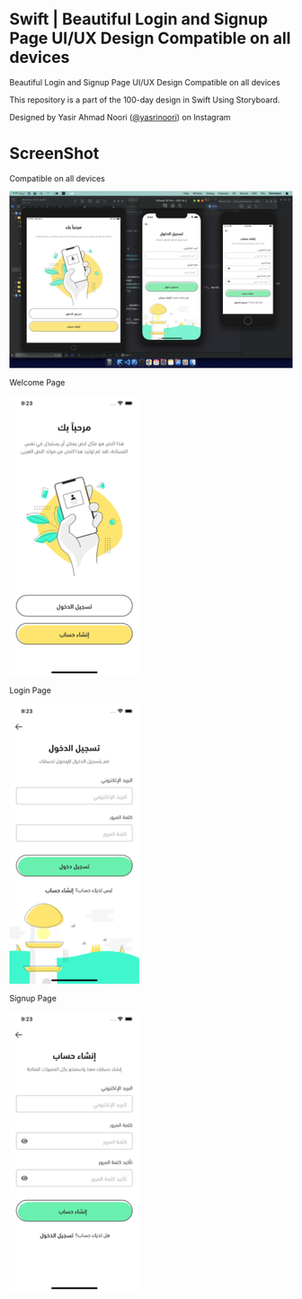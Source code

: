 # Swift | Beautiful Login and Signup Page UI/UX Design Compatible on all devices
Beautiful Login and Signup Page UI/UX Design Compatible on all devices

This repository is a part of the 100-day design in Swift Using Storyboard.


Designed by Yasir Ahmad Noori (<a href="https://www.instagram.com/yasrinoori/">@yasrinoori</a>) on Instagram


# ScreenShot

Compatible on all devices

<p>
<a target="_blank" href="https://github.com/AbdullahALotaibi1/Swift-Login-Signup/blob/main/Screenshots/1.png"><img src="https://github.com/AbdullahALotaibi1/Swift-Login-Signup/blob/main/Screenshots/4.png"  style="max-width:100%;"></a>
</p>

Welcome Page
<p>
<a target="_blank" href="https://github.com/AbdullahALotaibi1/Swift-Login-Signup/blob/main/Screenshots/1.png"><img src="https://github.com/AbdullahALotaibi1/Swift-Login-Signup/blob/main/Screenshots/1.png" height="500em" style="max-width:100%;"></a>
</p>

Login Page
<p>
<a target="_blank" href="https://github.com/AbdullahALotaibi1/Swift-Login-Signup/blob/main/Screenshots/1.png"><img src="https://github.com/AbdullahALotaibi1/Swift-Login-Signup/blob/main/Screenshots/2.png" height="500em" style="max-width:100%;"></a>
</p>

Signup Page
<p>
<a target="_blank" href="https://github.com/AbdullahALotaibi1/Swift-Login-Signup/blob/main/Screenshots/1.png"><img src="https://github.com/AbdullahALotaibi1/Swift-Login-Signup/blob/main/Screenshots/3.png" height="500em" style="max-width:100%;"></a>

</p>

